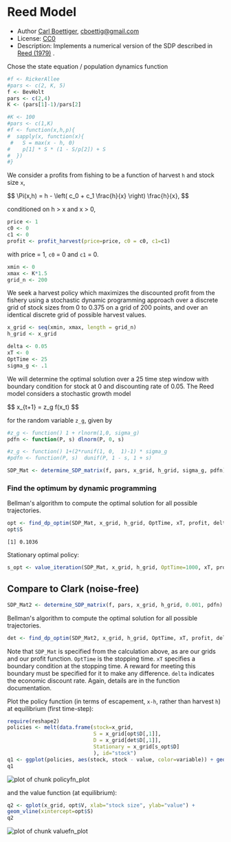 


# Reed Model

 * Author [Carl Boettiger](http://carlboettiger.info), <cboettig@gmail.com>
 * License: [CC0](http://creativecommons.org/publicdomain/zero/1.0/)
 * Description:  Implements a numerical version of the SDP described in <a href="http://dx.doi.org/10.1016/0095-0696(79)90014-7">Reed (1979)</a> .





Chose the state equation / population dynamics function


```r
#f <- RickerAllee
#pars <- c(2, K, 5)
f <- BevHolt
pars <- c(2,4)
K <- (pars[1]-1)/pars[2]

#K <- 100
#pars <- c(1,K)
#f <- function(x,h,p){
#  sapply(x, function(x){
 #   S = max(x - h, 0)
#    p[1] * S * (1 - S/p[2]) + S
#  })
#}
```


We consider a profits from fishing to be a function of harvest `h` and stock size `x`,  

<div> $$ \Pi(x,h) = h - \left( c_0  + c_1 \frac{h}{x} \right) \frac{h}{x}, $$ </div> 


conditioned on h > x and x > 0,


```r
price <- 1
c0 <- 0
c1 <- 0
profit <- profit_harvest(price=price, c0 = c0, c1=c1) 
```


with price = 1, `c0` = 0 and `c1` = 0. 



```r
xmin <- 0
xmax <- K*1.5
grid_n <- 200
```


We seek a harvest policy which maximizes the discounted profit from the fishery using a stochastic dynamic programming approach over a discrete grid of stock sizes from 0 to 0.375 on a grid of 200 points, and over an identical discrete grid of possible harvest values.  



```r
x_grid <- seq(xmin, xmax, length = grid_n)  
h_grid <- x_grid  
```




```r
delta <- 0.05
xT <- 0
OptTime <- 25
sigma_g <- .1
```


We will determine the optimal solution over a 25 time step window with boundary condition for stock at 0 and discounting rate of 0.05.  The Reed model considers a stochastic growth model 

<div> $$ x_{t+1} = z_g f(x_t) $$ </div> 

for the random variable `z_g`, given by 


```r
#z_g <- function() 1 + rlnorm(1,0, sigma_g)  
pdfn <- function(P, s) dlnorm(P, 0, s)

#z_g <- function() 1+(2*runif(1, 0,  1)-1) * sigma_g
#pdfn <- function(P, s)  dunif(P, 1 - s, 1 + s)
```






```r
SDP_Mat <- determine_SDP_matrix(f, pars, x_grid, h_grid, sigma_g, pdfn)
```


### Find the optimum by dynamic programming

Bellman's algorithm to compute the optimal solution for all possible trajectories.


```r
opt <- find_dp_optim(SDP_Mat, x_grid, h_grid, OptTime, xT, profit, delta, reward=0)
opt$S
```

```
[1] 0.1036
```




Stationary optimal policy:  


```r
s_opt <- value_iteration(SDP_Mat, x_grid, h_grid, OptTime=1000, xT, profit, delta)
```



## Compare to Clark (noise-free)


```r
SDP_Mat2 <- determine_SDP_matrix(f, pars, x_grid, h_grid, 0.001, pdfn)
```


Bellman's algorithm to compute the optimal solution for all possible trajectories.


```r
det <- find_dp_optim(SDP_Mat2, x_grid, h_grid, OptTime, xT, profit, delta, reward=0)
```




Note that `SDP_Mat` is specified from the calculation above, as are our grids and our profit function. `OptTime` is the stopping time.  `xT` specifies a boundary condition at the stopping time. A reward for meeting this boundary must be specified for it to make any difference.  `delta` indicates the economic discount rate. Again, details are in the function documentation.   


Plot the policy function (in terms of escapement, `x-h`, rather than harvest `h`) at equilibrium (first time-step):


```r
require(reshape2)
policies <- melt(data.frame(stock=x_grid, 
                            S = x_grid[opt$D[,1]], 
                            D = x_grid[det$D[,1]], 
                            Stationary = x_grid[s_opt$D]
                            ), id="stock")
q1 <- ggplot(policies, aes(stock, stock - value, color=variable)) + geom_point(alpha=.4) + xlab("stock size") + ylab("escapement") 
q1
```

![plot of chunk policyfn_plot](http://farm6.staticflickr.com/5512/12227370565_722ac24997_o.png) 


and the value function (at equilibrium):


```r
q2 <- qplot(x_grid, opt$V, xlab="stock size", ylab="value") + 
geom_vline(xintercept=opt$S)
q2
```

![plot of chunk valuefn_plot](http://farm3.staticflickr.com/2837/12227371395_1ff040d11b_o.png) 






